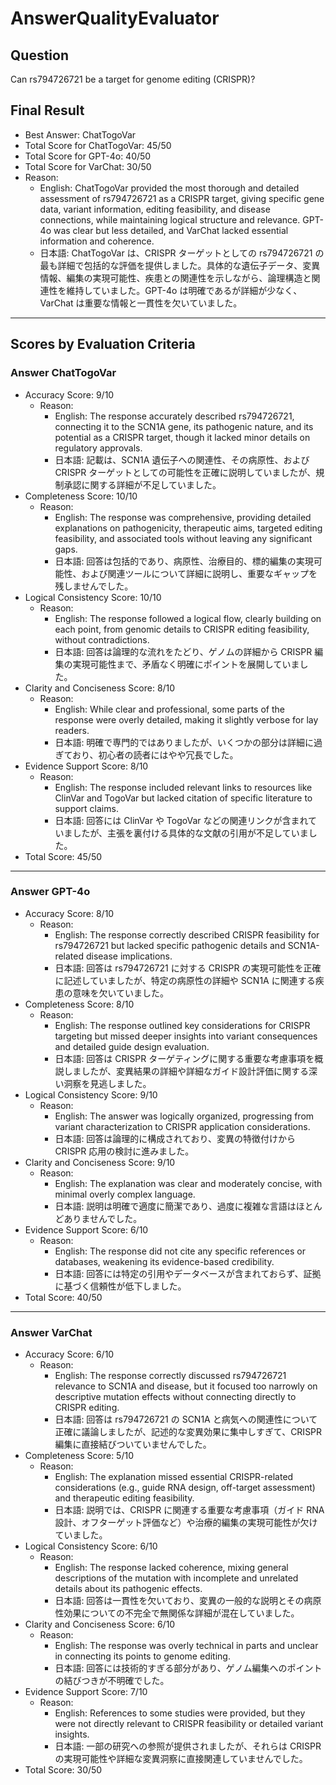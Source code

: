 # AnswerQualityEvaluator

## Question

Can rs794726721 be a target for genome editing (CRISPR)?

## Final Result

- Best Answer: ChatTogoVar
- Total Score for ChatTogoVar: 45/50
- Total Score for GPT-4o: 40/50
- Total Score for VarChat: 30/50
- Reason:
  - English: ChatTogoVar provided the most thorough and detailed assessment of rs794726721 as a CRISPR target, giving specific gene data, variant information, editing feasibility, and disease connections, while maintaining logical structure and relevance. GPT-4o was clear but less detailed, and VarChat lacked essential information and coherence. 
  - 日本語: ChatTogoVar は、CRISPR ターゲットとしての rs794726721 の最も詳細で包括的な評価を提供しました。具体的な遺伝子データ、変異情報、編集の実現可能性、疾患との関連性を示しながら、論理構造と関連性を維持していました。GPT-4o は明確であるが詳細が少なく、VarChat は重要な情報と一貫性を欠いていました。

---

## Scores by Evaluation Criteria

### Answer ChatTogoVar
- Accuracy Score: 9/10
  - Reason: 
    - English: The response accurately described rs794726721, connecting it to the SCN1A gene, its pathogenic nature, and its potential as a CRISPR target, though it lacked minor details on regulatory approvals. 
    - 日本語: 記載は、SCN1A 遺伝子への関連性、その病原性、および CRISPR ターゲットとしての可能性を正確に説明していましたが、規制承認に関する詳細が不足していました。
- Completeness Score: 10/10
  - Reason: 
    - English: The response was comprehensive, providing detailed explanations on pathogenicity, therapeutic aims, targeted editing feasibility, and associated tools without leaving any significant gaps. 
    - 日本語: 回答は包括的であり、病原性、治療目的、標的編集の実現可能性、および関連ツールについて詳細に説明し、重要なギャップを残しませんでした。
- Logical Consistency Score: 10/10
  - Reason: 
    - English: The response followed a logical flow, clearly building on each point, from genomic details to CRISPR editing feasibility, without contradictions. 
    - 日本語: 回答は論理的な流れをたどり、ゲノムの詳細から CRISPR 編集の実現可能性まで、矛盾なく明確にポイントを展開していました。
- Clarity and Conciseness Score: 8/10
  - Reason: 
    - English: While clear and professional, some parts of the response were overly detailed, making it slightly verbose for lay readers. 
    - 日本語: 明確で専門的ではありましたが、いくつかの部分は詳細に過ぎており、初心者の読者にはやや冗長でした。
- Evidence Support Score: 8/10
  - Reason: 
    - English: The response included relevant links to resources like ClinVar and TogoVar but lacked citation of specific literature to support claims. 
    - 日本語: 回答には ClinVar や TogoVar などの関連リンクが含まれていましたが、主張を裏付ける具体的な文献の引用が不足していました。
- Total Score: 45/50

---

### Answer GPT-4o
- Accuracy Score: 8/10
  - Reason: 
    - English: The response correctly described CRISPR feasibility for rs794726721 but lacked specific pathogenic details and SCN1A-related disease implications. 
    - 日本語: 回答は rs794726721 に対する CRISPR の実現可能性を正確に記述していましたが、特定の病原性の詳細や SCN1A に関連する疾患の意味を欠いていました。
- Completeness Score: 8/10
  - Reason: 
    - English: The response outlined key considerations for CRISPR targeting but missed deeper insights into variant consequences and detailed guide design evaluation. 
    - 日本語: 回答は CRISPR ターゲティングに関する重要な考慮事項を概説しましたが、変異結果の詳細や詳細なガイド設計評価に関する深い洞察を見逃しました。
- Logical Consistency Score: 9/10
  - Reason: 
    - English: The answer was logically organized, progressing from variant characterization to CRISPR application considerations. 
    - 日本語: 回答は論理的に構成されており、変異の特徴付けから CRISPR 応用の検討に進みました。
- Clarity and Conciseness Score: 9/10
  - Reason: 
    - English: The explanation was clear and moderately concise, with minimal overly complex language. 
    - 日本語: 説明は明確で適度に簡潔であり、過度に複雑な言語はほとんどありませんでした。
- Evidence Support Score: 6/10
  - Reason: 
    - English: The response did not cite any specific references or databases, weakening its evidence-based credibility. 
    - 日本語: 回答には特定の引用やデータベースが含まれておらず、証拠に基づく信頼性が低下しました。
- Total Score: 40/50

---

### Answer VarChat
- Accuracy Score: 6/10
  - Reason: 
    - English: The response correctly discussed rs794726721 relevance to SCN1A and disease, but it focused too narrowly on descriptive mutation effects without connecting directly to CRISPR editing. 
    - 日本語: 回答は rs794726721 の SCN1A と病気への関連性について正確に議論しましたが、記述的な変異効果に集中しすぎて、CRISPR 編集に直接結びついていませんでした。
- Completeness Score: 5/10
  - Reason: 
    - English: The explanation missed essential CRISPR-related considerations (e.g., guide RNA design, off-target assessment) and therapeutic editing feasibility. 
    - 日本語: 説明では、CRISPR に関連する重要な考慮事項（ガイド RNA 設計、オフターゲット評価など）や治療的編集の実現可能性が欠けていました。
- Logical Consistency Score: 6/10
  - Reason: 
    - English: The response lacked coherence, mixing general descriptions of the mutation with incomplete and unrelated details about its pathogenic effects. 
    - 日本語: 回答は一貫性を欠いており、変異の一般的な説明とその病原性効果についての不完全で無関係な詳細が混在していました。
- Clarity and Conciseness Score: 6/10
  - Reason: 
    - English: The response was overly technical in parts and unclear in connecting its points to genome editing. 
    - 日本語: 回答には技術的すぎる部分があり、ゲノム編集へのポイントの結びつきが不明確でした。
- Evidence Support Score: 7/10
  - Reason: 
    - English: References to some studies were provided, but they were not directly relevant to CRISPR feasibility or detailed variant insights. 
    - 日本語: 一部の研究への参照が提供されましたが、それらは CRISPR の実現可能性や詳細な変異洞察に直接関連していませんでした。
- Total Score: 30/50
